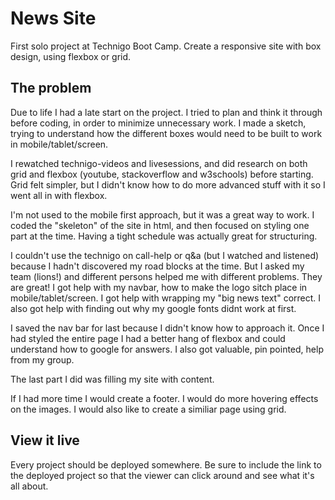 # News Site

First solo project at Technigo Boot Camp. Create a responsive site with box design, using flexbox or grid.

## The problem

Due to life I had a late start on the project. I tried to plan and think it through before coding, in order to minimize unnecessary work. I made a sketch, trying to understand how the different boxes would need to be built to work in mobile/tablet/screen. 

I rewatched technigo-videos and livesessions, and did research on both grid and flexbox (youtube, stackoverflow and w3schools) before starting. Grid felt simpler, but I didn't know how to do more advanced stuff with it so I went all in with flexbox.

I'm not used to the mobile first approach, but it was a great way to work. I coded the "skeleton" of the site in html, and then focused on styling one part at the time. Having a tight schedule was actually great for structuring.

I couldn't use the technigo on call-help or q&a (but I watched and listened) because I hadn't discovered my road blocks at the time. But I asked my team (lions!) and different persons helped me with different problems. They are great!
I got help with my navbar, how to make the logo sitch place in mobile/tablet/screen. 
I got help with wrapping my "big news text" correct. 
I also got help with finding out why my google fonts didnt work at first. 

I saved the nav bar for last because I didn't know how to approach it. Once I had styled the entire page I had a better hang of flexbox and could understand how to google for answers. I also got valuable, pin pointed, help from my group. 

The last part I did was filling my site with content.

If I had more time I would create a footer. I would do more hovering effects on the images.
I would also like to create a similiar page using grid. 


## View it live
Every project should be deployed somewhere. Be sure to include the link to the deployed project so that the viewer can click around and see what it's all about.
